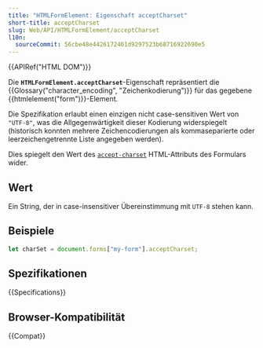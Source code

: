 ```yaml
---
title: "HTMLFormElement: Eigenschaft acceptCharset"
short-title: acceptCharset
slug: Web/API/HTMLFormElement/acceptCharset
l10n:
  sourceCommit: 56cbe48e4426172461d9297523b68716922690e5
---
```


{{APIRef("HTML DOM")}}

Die **`HTMLFormElement.acceptCharset`**-Eigenschaft repräsentiert die {{Glossary("character_encoding", "Zeichenkodierung")}} für das gegebene {{htmlelement("form")}}-Element.

Die Spezifikation erlaubt einen einzigen nicht case-sensitiven Wert von `"UTF-8"`, was die Allgegenwärtigkeit dieser Kodierung widerspiegelt (historisch konnten mehrere Zeichencodierungen als kommaseparierte oder leerzeichengetrennte Liste angegeben werden).

Dies spiegelt den Wert des [`accept-charset`](/de/docs/Web/HTML/Element/form#accept-charset) HTML-Attributs des Formulars wider.

## Wert

Ein String, der in case-insensitiver Übereinstimmung mit `UTF-8` stehen kann.

## Beispiele

```js
let charSet = document.forms["my-form"].acceptCharset;
```

## Spezifikationen

{{Specifications}}

## Browser-Kompatibilität

{{Compat}}
